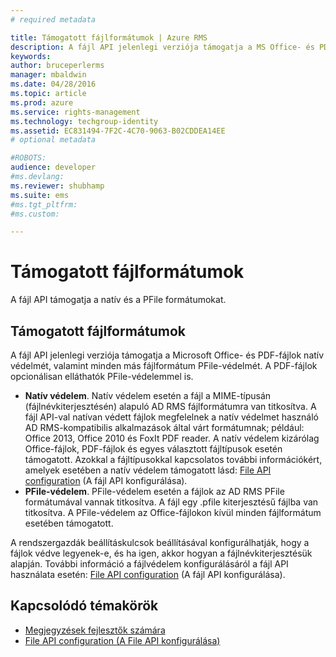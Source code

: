 ```yaml
---
# required metadata

title: Támogatott fájlformátumok | Azure RMS
description: A fájl API jelenlegi verziója támogatja a MS Office- és PDF-fájlok natív védelmét, valamint minden más fájlformátum PFile-védelmét.
keywords:
author: bruceperlerms
manager: mbaldwin
ms.date: 04/28/2016
ms.topic: article
ms.prod: azure
ms.service: rights-management
ms.technology: techgroup-identity
ms.assetid: EC831494-7F2C-4C70-9063-B02CDDEA14EE
# optional metadata

#ROBOTS:
audience: developer
#ms.devlang:
ms.reviewer: shubhamp
ms.suite: ems
#ms.tgt_pltfrm:
#ms.custom:

---
```


# Támogatott fájlformátumok

A fájl API támogatja a natív és a PFile formátumokat.

## Támogatott fájlformátumok

A fájl API jelenlegi verziója támogatja a Microsoft Office- és PDF-fájlok natív védelmét, valamint minden más fájlformátum PFile-védelmét. A PDF-fájlok opcionálisan elláthatók PFile-védelemmel is.

-   **Natív védelem**. Natív védelem esetén a fájl a MIME-típusán (fájlnévkiterjesztésén) alapuló AD RMS fájlformátumra van titkosítva. A fájl API-val natívan védett fájlok megfelelnek a natív védelmet használó AD RMS-kompatibilis alkalmazások által várt formátumnak; például: Office 2013, Office 2010 és FoxIt PDF reader. A natív védelem kizárólag Office-fájlok, PDF-fájlok és egyes választott fájltípusok esetén támogatott. Azokkal a fájltípusokkal kapcsolatos további információkért, amelyek esetében a natív védelem támogatott lásd: [File API configuration](file-api-configuration.md) (A fájl API konfigurálása).
-   **PFile-védelem**. PFile-védelem esetén a fájlok az AD RMS PFile formátumával vannak titkosítva. A fájl egy .pfile kiterjesztésű fájlba van titkosítva. A PFile-védelem az Office-fájlokon kívül minden fájlformátum esetében támogatott.

A rendszergazdák beállításkulcsok beállításával konfigurálhatják, hogy a fájlok védve legyenek-e, és ha igen, akkor hogyan a fájlnévkiterjesztésük alapján. További információ a fájlvédelem konfigurálásáról a fájl API használata esetén: [File API configuration](file-api-configuration.md) (A fájl API konfigurálása).

## Kapcsolódó témakörök

* [Megjegyzések fejlesztők számára](developer-notes.md)
* [File API configuration (A File API konfigurálása)](file-api-configuration.md)
 

 





<!--HONumber=Apr16_HO4-->


